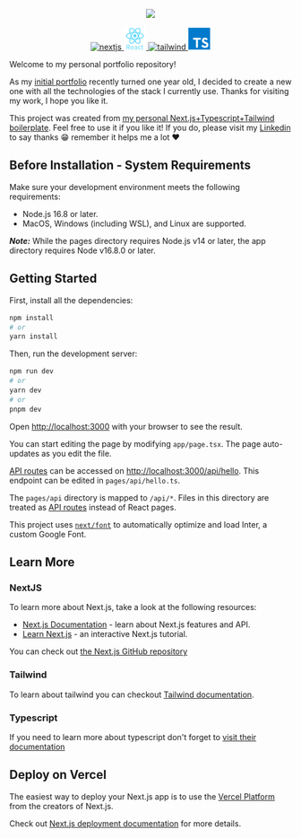 <p align="center"><img src="https://imgur.com/a/pMLTJkJ.png" width="400"></p>
<p align="center"> <a href="https://nextjs.org/" target="_blank" rel="noreferrer" > <img src="https://www.ambient-it.net/wp-content/uploads/2022/02/Logo-formation-nextjs-200x175-1.png" alt="nextjs" width="40" height="40"/> </a> <a href="https://reactjs.org/" target="_blank" rel="noreferrer"> <img src="https://raw.githubusercontent.com/devicons/devicon/master/icons/react/react-original-wordmark.svg" alt="react" width="40" height="40"/> </a> <a href="https://tailwindcss.com/" target="_blank" rel="noreferrer"> <img src="https://www.vectorlogo.zone/logos/tailwindcss/tailwindcss-icon.svg" alt="tailwind" width="40" height="40"/> </a> <a href="https://www.typescriptlang.org/" target="_blank" rel="noreferrer"> <img src="https://raw.githubusercontent.com/devicons/devicon/master/icons/typescript/typescript-original.svg" alt="typescript" width="40" height="40"/> </a> </p>

Welcome to my personal portfolio repository! 

As my [initial portfolio](https://github.com/DaianaArena/my-portfolio) recently turned one year old, I decided to create a new one with all the technologies of the stack I currently use. Thanks for visiting my work, I hope you like it.

This project was created from [my personal Next.js+Typescript+Tailwind boilerplate](https://github.com/DaianaArena/react-zoho-widget-boilerplate). Feel free to use it if you like it! If you do, please visit my [Linkedin](https://www.linkedin.com/in/arenadaiana/) to say thanks 	:grin: remember it helps me a lot ♥

## Before Installation - System Requirements

Make sure your development environment meets the following requirements:

 - Node.js 16.8 or later.
 - MacOS, Windows (including WSL), and Linux are supported.

**_Note:_** While the pages directory requires Node.js v14 or later, the app directory requires Node v16.8.0 or later.

## Getting Started

First, install all the  dependencies:

```bash
npm install
# or
yarn install
```


Then, run the development server:

```bash
npm run dev
# or
yarn dev
# or
pnpm dev
```

Open [http://localhost:3000](http://localhost:3000) with your browser to see the result.

You can start editing the page by modifying `app/page.tsx`. The page auto-updates as you edit the file.

[API routes](https://nextjs.org/docs/api-routes/introduction) can be accessed on [http://localhost:3000/api/hello](http://localhost:3000/api/hello). This endpoint can be edited in `pages/api/hello.ts`.

The `pages/api` directory is mapped to `/api/*`. Files in this directory are treated as [API routes](https://nextjs.org/docs/api-routes/introduction) instead of React pages.

This project uses [`next/font`](https://nextjs.org/docs/basic-features/font-optimization) to automatically optimize and load Inter, a custom Google Font.

## Learn More

### NextJS

To learn more about Next.js, take a look at the following resources:

- [Next.js Documentation](https://nextjs.org/docs) - learn about Next.js features and API.
- [Learn Next.js](https://nextjs.org/learn) - an interactive Next.js tutorial.

You can check out [the Next.js GitHub repository](https://github.com/vercel/next.js/)

### Tailwind

To learn about tailwind you can checkout [Tailwind documentation](https://tailwindcss.com/docs/installation).

### Typescript

If you need to learn more about typescript don't forget to [visit their documentation](https://www.typescriptlang.org/docs/)



## Deploy on Vercel

The easiest way to deploy your Next.js app is to use the [Vercel Platform](https://vercel.com/new?utm_medium=default-template&filter=next.js&utm_source=create-next-app&utm_campaign=create-next-app-readme) from the creators of Next.js.

Check out  [Next.js deployment documentation](https://nextjs.org/docs/deployment) for more details.



